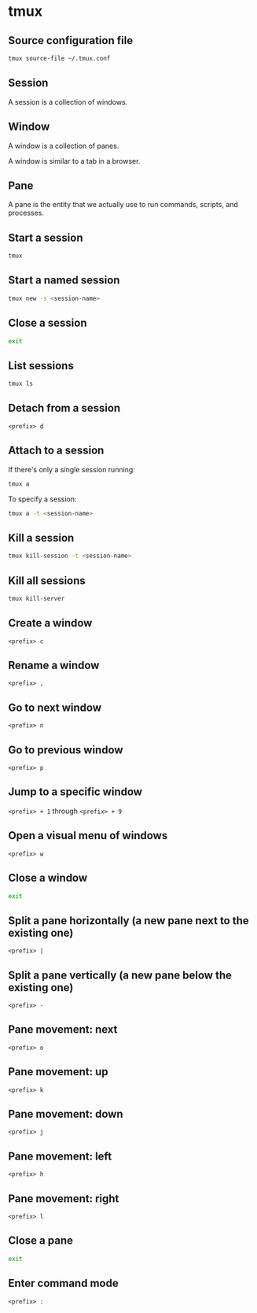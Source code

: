 # tmux

## Source configuration file

```bash
tmux source-file ~/.tmux.conf
```

## Session

A session is a collection of windows.

## Window

A window is a collection of panes.

A window is similar to a tab in a browser.

## Pane

A pane is the entity that we actually use to run commands, scripts, and processes.

## Start a session

```bash
tmux
```

## Start a named session

```bash
tmux new -s <session-name>
```

## Close a session

```bash
exit
```

## List sessions

```bash
tmux ls
```

## Detach from a session

`<prefix> d`

## Attach to a session

If there's only a single session running:

```bash
tmux a
```

To specify a session:

```bash
tmux a -t <session-name>
```

## Kill a session

```bash
tmux kill-session -t <session-name>
```

## Kill all sessions

```bash
tmux kill-server
```

## Create a window

`<prefix> c`

## Rename a window

`<prefix> ,`

## Go to next window

`<prefix> n`

## Go to previous window

`<prefix> p`

## Jump to a specific window

`<prefix> + 1` through `<prefix> + 9`

## Open a visual menu of windows

`<prefix> w`

## Close a window

```bash
exit
```

## Split a pane horizontally (a new pane next to the existing one)

`<prefix> |`

## Split a pane vertically (a new pane below the existing one)

`<prefix> -`

## Pane movement: next

`<prefix> o`

## Pane movement: up

`<prefix> k`

## Pane movement: down

`<prefix> j`

## Pane movement: left

`<prefix> h`

## Pane movement: right

`<prefix> l`

## Close a pane

```bash
exit
```

## Enter command mode

`<prefix> :`
